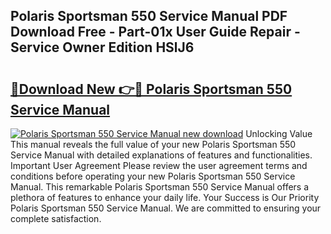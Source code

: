 ## Polaris Sportsman 550 Service Manual PDF Download Free - Part-01x User Guide Repair - Service Owner Edition HSlJ6

# <h2><a href="http://bc47715.oget.top/?id=Polaris+Sportsman+550+Service+Manual">🔗Download New 👉🔴 Polaris Sportsman 550 Service Manual</a></h2>

[![Polaris Sportsman 550 Service Manual new download](https://i.imgur.com/5g1atiW.png)](http://bc47715.oget.top/?id=Polaris+Sportsman+550+Service+Manual)
Unlocking Value This manual reveals the full value of your new Polaris Sportsman 550 Service Manual with detailed explanations of features and functionalities. Important User Agreement Please review the user agreement terms and conditions before operating your new Polaris Sportsman 550 Service Manual. This remarkable Polaris Sportsman 550 Service Manual offers a plethora of features to enhance your daily life. Your Success is Our Priority Polaris Sportsman 550 Service Manual. We are committed to ensuring your complete satisfaction.
